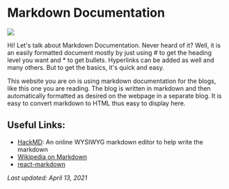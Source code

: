 # Markdown Documentation
![](https://i.imgur.com/TCIBaBZ.jpg)

Hi! Let's talk about Markdown Documentation.  Never heard of it?  Well, it is an easily formatted document mostly by just using # to get the heading level you want and * to get bullets.  Hyperlinks can be added as well and many others.  But to get the basics, it's quick and easy.

This website you are on is using markdown documentation for the blogs, like this one you are reading.  The blog is written in markdown and then automatically formatted as desired on the webpage in a separate blog.  It is easy to convert markdown to HTML thus easy to display here.

## Useful Links:

* [HackMD](https://hackmd.io/): An online WYSIWYG markdown editor to help write the markdown
* [Wikipedia on Markdown](https://en.wikipedia.org/wiki/Markdown)
* [react-markdown](https://www.npmjs.com/package/react-markdown)


*Last updated: April 13, 2021*
